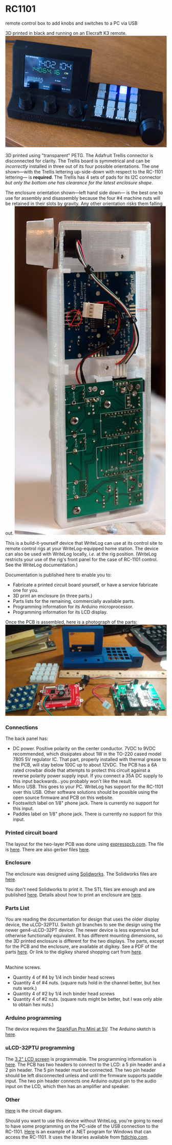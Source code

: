 # RC1101
remote control box to add knobs and switches to a PC via USB

3D printed in black and running on an Elecraft K3 remote.
<img src='PowerOn.jpg' alt='PowerOn.jpg'/>

3D printed using "transparent" PETG. The Adafruit Trellis connector is disconnected for clarity. 
The Trellis board is symmetrical and can be <i>incorrectly</i> installed in three out of its 
four possible orientations. The one shown&mdash;with the Trellis lettering up-side-down with
respect to the RC-1101 lettering&mdash; is <b>required</b>. The Trellis has 4 sets of pads
for its I2C connector <i>but only the bottom one has clearance for the latest enclosure
shape</i>.

The 
enclosure orientation shown&mdash;left hand side down&mdash; is the best one to use for assembly and 
disassembly because the four #4 machine nuts will be retained in their
slots by gravity. Any other orientation risks them falling out.
<img src='BottomView.jpg' alt='BottomView.jpg'/>

This is a build-it-yourself device that WriteLog can use at its control site 
to remote control rigs at your WriteLog-equipped home station. The device can also be used
with WriteLog locally, <i>i.e.</i> at the rig position. (WriteLog restricts your use
of the rig's front panel for the case of RC-1101 control. See the WriteLog documentation.)

Documentation is published here to enable you to:
<ul>
  <li>Fabricate a printed circuit board yourself, or have a service fabricate one for you.</li>
  <li>3D print an enclosure (in three parts.) </li>
  <li>Parts lists for the remaining, commercially available parts.
  <li>Programming information for its Arduino microprocessor.</li>
  <li>Programming information for its LCD display.</li>
</ul>

Once the PCB is assembled, here is a photograph of the parts:
<img src='RC1101-parts-on-desktop.jpg' alt='RC1101-parts-on-desktop.jpg' />

<h3>Connections</h3>
The back panel has:
<ul>
  <li>DC power. Positive polarity on the center conductor. 7VDC to 9VDC recommended, which dissipates about 1W
  in the TO-220 cased model 7805 5V regulator IC. That part, properly installed with thermal
    grease to the PCB, will stay below 100C up to about 12VDC. The PCB has a 6A rated crowbar
  diode that attempts to protect this circuit against a reverse polarity power supply input. If
    you connect a 35A DC supply to this input backwards...you probably won't like the result.
  </li>
  <li>Micro USB. This goes to your PC. WriteLog has support for the RC-1101 over this USB. 
Other software solutions should be possible using the open source firmware and PCB on this website.</li>
  <li>Footswitch label on 1/8" phone jack. There is currently no support for this input.</li>
  <li>Paddles label on 1/8" phone jack. There is currently no support for this input.</li>
</ul>
<h3>Printed circuit board</h3>
The layout for the two-layer PCB was done using <a href='http://expresspcb.com'>expresspcb.com</a>.
The file is <a href='WlRemote.rrb'>here</a>.
There are also gerber files <a href='gerber/'>here</a>.

<h3>Enclosure</h3>
The enclosure was designed using <a href='http://solidworks.com'>Solidworks</a>. 
The Solidworks files are <a href='CAD/'>here</a>.

You don't need Solidworks to print it. The STL files are enough and are
published <a href='STL/'>here</a>. Details about how to print
an enclosure are <a href='enclosure.md'>here</a>.

<h3>Parts List</h3>
You are reading the documentation for design that uses the older display device, the uLCD-32PTU. Switch git branches to see the design using the newer gen4-uLCD-32PT device. The newer device is less expensive but otherwise functionally 
equivalent. It has different mounting dimensions, so the 3D printed enclosure is different for the two displays. The parts, except for the PCB and the enclosure, are available at digikey. See a PDF of the parts <a href='partslist.pdf'>here</a>. Or link to the digikey shared shopping cart from <a href='partslist.md'>here</a>.

<br/>Machine screws. 
<ul>
<li>Quantity 4 of #4 by 1/4 inch binder head screws
<li>Quantity 4 of #4 nuts. (square nuts hold in the channel better, but hex nuts work.)
<li>Quantity 4 of #2 by 1/4 inch binder head screws
<li>Quantity 4 of #2 nuts. (square nuts might be better, but I was only able to obtain hex nuts.)
</ul>

<h3>Arduino programming</h3>
The device requires the <a href='https://www.sparkfun.com/products/11113'>SparkFun Pro Mini at 5V</a>.
The Arduino sketch is <a href='sketch/wlRemoteGeneric/'>here</a>.

<h3>uLCD-32PTU programming</h3>
The <a href='https://www.4dsystems.com.au/product/uLCD_32PTU/'>3.2" LCD screen</a> is programmable. The programming 
information is <a href='4D/'>here</a>. The PCB has two headers to connect to the LCD: a 5 pin header and a 2 pin header. 
The 5 pin header must be connected. The two pin header should be left disconnected unless and until the firmware 
supports paddle input. The two pin header connects one Arduino output pin to the audio input on the LCD, which then
has an amplifier and speaker. 

<h3>Other</h3>
<a href='WlRemoteCircuit.pdf'>Here</a> is the circuit diagram.

Should you want to use this device without WriteLog, you're going to need
to have some programming on the PC-side of the USB connection to the
RC-1101. <a href='PC/'>Here</a> is an example of a .NET program 
for Windows that can access the RC-1101. It uses the libraries
available from <a href='http://ftdichip.com'>ftdichip.com</a>.
